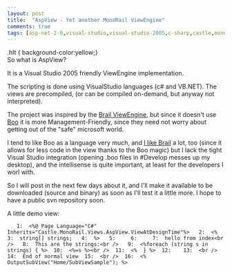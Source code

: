 ```yaml
---
layout: post
title:  "AspView - Yet another MonoRail ViewEngine"
comments: true
tags: [asp-net-2-0,visual-studio,visual-studio-2005,c-sharp,castle,monorail,aspview]
---
```


  .hlt { background-color:yellow;}  
So what is AspView?

It is a Visual Studio 2005 friendly ViewEngine implementation.

The scripting is done using VisualStudio languages (c# and VB.NET). The views are precompiled, (or can be compiled on-demand, but anyway not interpreted).

The project was inspired by the [Brail ViewEngine](http://www.castleproject.org/monorail/documentation/trunk/viewengines/brail/index.html), but since it doesn't use [Boo](http://boo.codehaus.org/) it is more Management-Friendly, since they need not worry about getting out of the "safe" microsoft world.

I tend to like Boo as a language very much, and [I like Brail](http://kenegozi.com/blog/2006/09/20/MyPresentationLayerOfChoiceBrailOverCastlesMonoRail.aspx) a lot, too (since it allows for less code in the view thanks to the Boo magic) but I lack the tight Visual Studio integration (opening .boo files in #Develop messes up my desktop), and the intellisense is quite important, at least for the developers I worl with.

So I will post in the next few days about it, and I'll make it available to be downloaded (source and binary) as soon as I'll test it a little more. I hope to have a public svn repository soon.

A little demo view:

```
   1:  <%@ Page Language="C#" Inherits="Castle.MonoRail.Views.AspView.ViewAtDesignTime"%>   2:  <%   3:  string[] strings;   4:  %>   5:     6:     7:  hello from index<br />   8:  This are the strings:<br />   9:  <%foreach (string s in strings) { %>  10:  <%=s %><br />  11:  <%  } %>  12:    13:  <br />  14:  End of normal view  15:  <br />  16:  <% OutputSubView("Home/SubViewSample"); %>
```

